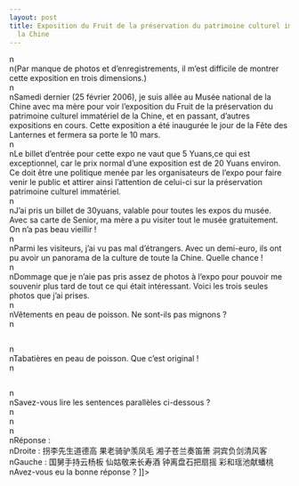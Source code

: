 ```yaml
---
layout: post
title: Exposition du Fruit de la préservation du patrimoine culturel immatériel de
  la Chine
---
```


<p>n<br />n(Par manque de photos et d&#8217;enregistrements, il m&#8217;est difficile de montrer cette exposition en trois dimensions.)<br />n<br />nSamedi dernier (25 février 2006), je suis allée au Musée national de la Chine avec ma mère pour voir l&#8217;exposition du Fruit de la préservation du patrimoine culturel immatériel de la Chine, et en passant, d&#8217;autres expositions en cours. Cette exposition a été inaugurée le jour de la Fête des Lanternes et fermera sa porte le 10 mars.<br />n<br />nLe billet d&#8217;entrée pour cette expo ne vaut que 5 Yuans,ce qui est exceptionnel, car le prix normal d&#8217;une exposition est de 20 Yuans environ. Ce doit être une politique menée par les organisateurs de l&#8217;expo pour faire venir le public et attirer ainsi l&#8217;attention de celui-ci sur la préservation patrimoine culturel immatériel.<br />n<br />nJ&#8217;ai pris un billet de 30yuans, valable pour toutes les expos du musée. Avec sa carte de Senior, ma mère a pu visiter tout le musée gratuitement. On n&#8217;a pas beau vieillir !<br />n<br />nParmi les visiteurs, j&#8217;ai vu pas mal d&#8217;étrangers. Avec un demi-euro, ils ont pu avoir un panorama de la culture de toute la Chine. Quelle chance ! <br />n<br />nDommage que je n&#8217;aie pas pris assez de photos à l&#8217;expo pour pouvoir me souvenir plus tard de tout ce qui était intéressant. Voici les trois seules photos que j’ai prises.<br />n<br />nVêtements en peau de poisson. Ne sont-ils pas mignons ?<br />n
<p><img src="http://www.francaisblog.com/fy/images/vetements__en_peau_de_poisson_copy1.jpg" alt="" /></p>
<p>n<br />nTabatières en peau de poisson. Que c&#8217;est original !<br />n
<p><img src="http://www.francaisblog.com/fy/images/tabatiere.jpg" alt="" /></p>
<p>n<br />nSavez-vous lire les sentences parallèles ci-dessous ?  <br />n<img src="http://www.francaisblog.com/fy/images/parallele_1.jpg" alt="" /><br />n<img src="http://www.francaisblog.com/fy/images/parallele_2.jpg" alt="" /><br />n<br />nRéponse :<br />nDroite : 拐李先生道德高  果老骑驴羡凤毛  湘子苍兰奏笛箫  洞宾负剑清风客<br />nGauche : 国舅手持云杨板  仙姑敬来长寿酒  钟离盘石把扇摇  彩和瑶池献蟠桃<br />nAvez-vous eu la bonne réponse ? ]]&gt;
</p>
